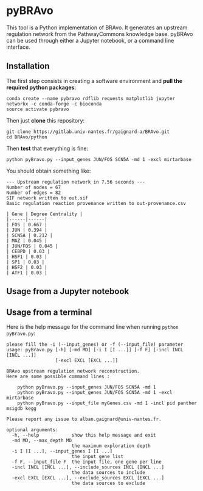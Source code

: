 # pyBRAvo 
This tool is a Python implementation of BRAvo. It generates an upstream regulation network from the PathwayCommons knowledge base. 
pyBRAvo can be used through either a Jupyter notebook, or a command line interface. 

## Installation  
The first step consists in creating a software environment and **pull the required python packages**:
```
conda create --name pybravo rdflib requests matplotlib jupyter networkx -c conda-forge -c bioconda
source activate pybravo
```
Then just **clone** this repository:
```
git clone https://gitlab.univ-nantes.fr/gaignard-a/BRAvo.git
cd BRAvo/python
```
Then **test** that everything is fine:
```
python pyBravo.py --input_genes JUN/FOS SCN5A -md 1 -excl mirtarbase
```
You should obtain something like:
```
--- Upstream regulation network in 7.56 seconds ---
Number of nodes = 67
Number of edges = 82
SIF network written to out.sif
Basic regulation reaction provenance written to out-provenance.csv

| Gene | Degree Centrality |
|------|------|
| FOS | 0.667 | 
| JUN | 0.394 | 
| SCN5A | 0.212 | 
| MAZ | 0.045 | 
| JUN/FOS | 0.045 | 
| CEBPD | 0.03 | 
| HSF1 | 0.03 | 
| SP1 | 0.03 | 
| HSF2 | 0.03 | 
| ATF1 | 0.03 | 
```
## Usage from a Jupyter notebook 

## Usage from a terminal 
Here is the help message for the command line when running `python pyBravo.py`:
```
please fill the -i (--input_genes) or -f (--input_file) parameter
usage: pyBravo.py [-h] [-md MD] [-i I [I ...]] [-f F] [-incl INCL [INCL ...]]
                  [-excl EXCL [EXCL ...]]

BRAvo upstream regulation network reconstruction. 
Here are some possible command lines :
    
    python pyBravo.py --input_genes JUN/FOS SCN5A -md 1
    python pyBravo.py --input_genes JUN/FOS SCN5A -md 1 -excl mirtarbase
    python pyBravo.py --input_file myGenes.csv -md 1 -incl pid panther msigdb kegg
    
Please report any issue to alban.gaignard@univ-nantes.fr. 

optional arguments:
  -h, --help            show this help message and exit
  -md MD, --max_depth MD
                        the maximum exploration depth
  -i I [I ...], --input_genes I [I ...]
                        the input gene list
  -f F, --input_file F  the input file, one gene per line
  -incl INCL [INCL ...], --include_sources INCL [INCL ...]
                        the data sources to include
  -excl EXCL [EXCL ...], --exclude_sources EXCL [EXCL ...]
                        the data sources to exclude

```